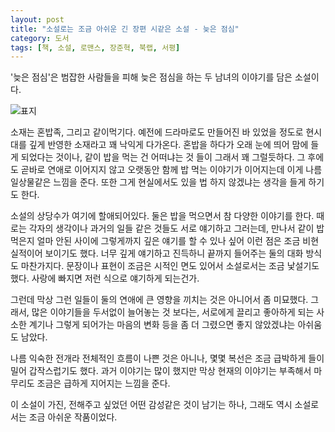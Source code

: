 ```yaml
---
layout: post
title: "소설로는 조금 아쉬운 긴 장편 시같은 소설 - 늦은 점심"
category: 도서
tags: [책, 소설, 로맨스, 장준혁, 북랩, 서평]
---
```


'늦은 점심'은
범잡한 사람들을 피해 늦은 점심을 하는 두 남녀의 이야기를 담은 소설이다.

![표지](https://lh3.googleusercontent.com/epzYkbqMn-C95PFPzlqaq8ZQ3aTRW38-mVsvmM6R5Hgk62A88_v_7Xr_8Vy-nZHBtC2Sg-PMVXIDDA=s480)

소재는 혼밥족, 그리고 같이먹기다.
예전에 드라마로도 만들어진 바 있었을 정도로 현시대를 깊게 반영한 소재라고 꽤 낙익게 다가온다.
혼밥을 하다가 오래 눈에 띄어 맘에 들게 되었다는 것이나,
같이 밥을 먹는 건 어떠냐는 것 들이 그래서 꽤 그럴듯하다.
그 후에도 곧바로 연애로 이어지지 않고 오랫동안 함께 밥 먹는 이야기가 이어지는데
이게 나름 일상물같은 느낌을 준다.
또한 그게 현실에서도 있을 법 하지 않겠냐는 생각을 들게 하기도 한다.

소설의 상당수가 여기에 할애되어있다.
둘은 밥을 먹으면서 참 다양한 이야기를 한다.
때로는 각자의 생각이나 과거의 일들 같은 것들도 서로 얘기하고 그러는데,
만나서 같이 밥 먹은지 얼마 안된 사이에 그렇게까지 깊은 얘기를 할 수 있나 싶어
이런 점은 조금 비현실적이어 보이기도 했다.
너무 깊게 얘기하고 진득하니 끝까지 들어주는 둘의 대화 방식도 마찬가지다.
문장이나 표현이 조금은 시적인 면도 있어서 소설로서는 조금 낯설기도 했다.
사랑에 빠지면 저런 식으로 얘기하게 되는건가.

그런데 막상 그런 일들이 둘의 연애에 큰 영향을 끼치는 것은 아니어서 좀 미묘했다.
그래서, 많은 이야기들을 두서없이 늘어놓는 것 보다는,
서로에게 끌리고 좋아하게 되는 사소한 계기나 그렇게 되어가는 마음의 변화 등을
좀 더 그렸으면 좋지 않았겠냐는 아쉬움도 남았다.

나름 익숙한 전개라 전체적인 흐름이 나쁜 것은 아니나,
몇몇 복선은 조금 급박하게 들이밀어 갑작스럽기도 했다.
과거 이야기는 많이 했지만 막상 현재의 이야기는 부족해서
마무리도 조금은 급하게 지어지는 느낌을 준다.

이 소설이 가진, 전해주고 싶었던 어떤 감성같은 것이 남기는 하나,
그래도 역시 소설로서는 조금 아쉬운 작품이었다.
